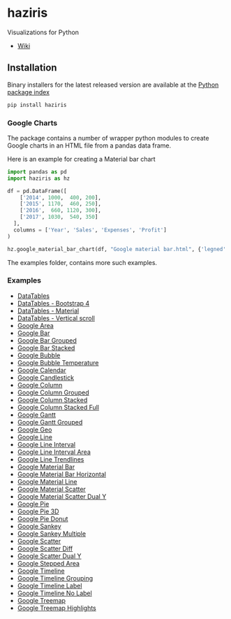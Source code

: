 # haziris
Visualizations for Python

- [Wiki](https://github.com/haziris/haziris-python/wiki)

## Installation
Binary installers for the latest released version are available at the [Python
package index](https://pypi.org/project/haziris/) 

```sh
pip install haziris
```

### Google Charts
The package contains a number of wrapper python modules to create Google charts in an HTML file from a pandas data frame.

Here is an example for creating a Material bar chart

```py
import pandas as pd
import haziris as hz

df = pd.DataFrame([
    ['2014', 1000,  400, 200],
    ['2015', 1170,  460, 250],
    ['2016',  660, 1120, 300],
    ['2017', 1030,  540, 350]
  ],
  columns = ['Year', 'Sales', 'Expenses', 'Profit']
)

hz.google_material_bar_chart(df, "Google material bar.html", {'legned':'None'})
```

The examples folder, contains more such examples.


### Examples
- [DataTables](http://vizjs.org/examples/haziris-python-datatables.html)
- [DataTables - Bootstrap 4 ](http://vizjs.org/examples/haziris-python-datatables_bootstrap4.html)
- [DataTables - Material](http://vizjs.org/examples/haziris-python-datatables_material.html)
- [DataTables - Vertical scroll](http://vizjs.org/examples/haziris-python-datatables_vertical_scroll.html)
- [Google Area](http://vizjs.org/examples/haziris-python-google_area.html)
- [Google Bar](http://vizjs.org/examples/haziris-python-google_bar.html)
- [Google Bar Grouped](http://vizjs.org/examples/haziris-python-google_bar_1.html)
- [Google Bar Stacked](http://vizjs.org/examples/haziris-python-google_bar_stacked.html)
- [Google Bubble](http://vizjs.org/examples/haziris-python-google_bubble.html)
- [Google Bubble Temperature](http://vizjs.org/examples/haziris-python-google_bubble_temperature.html)
- [Google Calendar](http://vizjs.org/examples/haziris-python-google_calendar.html)
- [Google Candlestick](http://vizjs.org/examples/haziris-python-google_candlestick.html)
- [Google Column](http://vizjs.org/examples/haziris-python-google_column.html)
- [Google Column Grouped](http://vizjs.org/examples/haziris-python-google_column_grouped.html)
- [Google Column Stacked](http://vizjs.org/examples/haziris-python-google_column_stacked.html)
- [Google Column Stacked Full](http://vizjs.org/examples/haziris-python-google_column_stacked_full.html)
- [Google Gantt](http://vizjs.org/examples/haziris-python-google_gantt.html)
- [Google Gantt Grouped](http://vizjs.org/examples/haziris-python-google_gantt_grouping.html)
- [Google Geo](http://vizjs.org/examples/haziris-python-google_geo.html)
- [Google Line](http://vizjs.org/examples/haziris-python-google_line.html)
- [Google Line Interval](http://vizjs.org/examples/haziris-python-google_line_interval.html)
- [Google Line Interval Area](http://vizjs.org/examples/haziris-python-google_line_interval_area.html)
- [Google Line Trendlines](http://vizjs.org/examples/haziris-python-google_line_trendlines.html)
- [Google Material Bar](http://vizjs.org/examples/haziris-python-google_material_bar.html)
- [Google Material Bar Horizontal](http://vizjs.org/examples/haziris-python-google_material_bar_horizontal.html)
- [Google Material Line](http://vizjs.org/examples/haziris-python-google_material_line.html)
- [Google Material Scatter](http://vizjs.org/examples/haziris-python-google_material_scatter.html)
- [Google Material Scatter Dual Y](http://vizjs.org/examples/haziris-python-google_material_scatter_dual_y.html)
- [Google Pie](http://vizjs.org/examples/haziris-python-google_pie.html)
- [Google Pie 3D](http://vizjs.org/examples/haziris-python-google_pie_3d.html)
- [Google Pie Donut](http://vizjs.org/examples/haziris-python-google_pie_donut.html)
- [Google Sankey](http://vizjs.org/examples/haziris-python-google_sankey.html)
- [Google Sankey Multiple](http://vizjs.org/examples/haziris-python-google_sankey_multiple.html)
- [Google Scatter](http://vizjs.org/examples/haziris-python-google_scatter.html)
- [Google Scatter Diff](http://vizjs.org/examples/haziris-python-google_scatter_diff.html)
- [Google Scatter Dual Y](http://vizjs.org/examples/haziris-python-google_scatter_dual_y.html)
- [Google Stepped Area](http://vizjs.org/examples/haziris-python-google_stepped_area.html)
- [Google Timeline](http://vizjs.org/examples/haziris-python-google_timeline.html)
- [Google Timeline Grouping](http://vizjs.org/examples/haziris-python-google_timeline_grouping.html)
- [Google Timeline Label](http://vizjs.org/examples/haziris-python-google_timeline_label.html)
- [Google Timeline No Label](http://vizjs.org/examples/haziris-python-google_timeline_no_label.html)
- [Google Treemap](http://vizjs.org/examples/haziris-python-google_treemap.html)
- [Google Treemap Highlights](http://vizjs.org/examples/haziris-python-google_treemap_highlights.html)